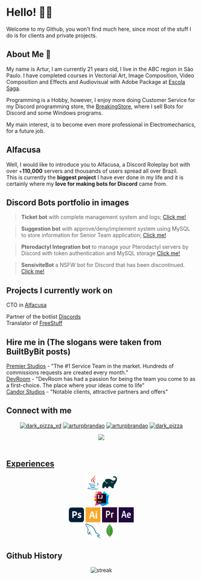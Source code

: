 # Hello! 👋🏻
Welcome to my Github, you won't find much here, since most of the stuff I do is for clients and private projects.

## About Me 👦
My name is Artur, I am currently 21 years old, I live in the ABC region in São Paulo. I have completed courses in Vectorial Art, Image Composition, Video Composition and Effects and Audiovisual with Adobe Package at [Escola Saga](https://www.saga.com.br/).

Programming is a Hobby, however, I enjoy more doing Customer Service for my Discord programming store, the [BreakingStore](https://github.com/BreakingStore), where I sell Bots for Discord and some Windows programs.

My main interest, is to become even more professional in Electromechanics, for a future job.

## Alfacusa
Well, I would like to introduce you to Alfacusa, a Discord Roleplay bot with over +**110,000** servers and thousands of users spread all over Brazil.<br/>
This is currently the **biggest project** I have ever done in my life and it is certainly where my **love for making bots for Discord** came from.

## Discord Bots portfolio in images
>  **Ticket bot** with complete management system and logs; [Click me!](https://imgur.com/a/6XNXRuM)

> **Suggestion bot** with approve/deny/implement system using MySQL to store information for Senior Team application; [Click me!](https://github.com/DarkPizza/suggestion-bot)<br/>

> **Pterodactyl Integration bot** to manage your Pterodactyl servers by Discord with token authentication and MySQL storage [Click me!](https://youtu.be/1mJ9wP5L3DA)<br/>

> **SensiviteBot** a NSFW bot for Discord that has been discontinued. [Click me!](https://discords.com/bots/bot/687100809493741651)<br/>

## Projects I currently work on
CTO in [Alfacusa](https://alfabot.website/en)<br/>

Partner of the botlist [Discords](https://discords.com/bots/)<br/>
Translator of [FreeStuff](https://freestuffbot.xyz/team)<br/>

## Hire me in (The slogans were taken from BuiltByBit posts)

[Premier Studios](https://discord.gg/premierstudios) - "The #1 Service Team in the market. Hundreds of commissions requests are created every month."<br/>
[DevRoom](https://discord.gg/devroom) - "DevRoom has had a passion for being the team you come to as a first-choice. The place where your ideas come to life"<br/>
[Candor Studios](https://discord.gg/candorstudios) - "Notable clients, attractive partners and offers"

## Connect with me
<p align="center">
<a href="https://twitter.com/dark_pizza_xd" target="blank"><img align="center" src="https://raw.githubusercontent.com/rahuldkjain/github-profile-readme-generator/master/src/images/icons/Social/twitter.svg" alt="dark_pizza_xd" height="30" width="40" /></a>
<a href="https://linkedin.com/in/arturpbrandao" target="blank"><img align="center" src="https://raw.githubusercontent.com/rahuldkjain/github-profile-readme-generator/master/src/images/icons/Social/linked-in-alt.svg" alt="arturpbrandao" height="30" width="40" /></a>
<a href="https://instagram.com/arturpbrandao" target="blank"><img align="center" src="https://raw.githubusercontent.com/rahuldkjain/github-profile-readme-generator/master/src/images/icons/Social/instagram.svg" alt="arturpbrandao" height="30" width="40" /></a>
<a href="https://www.youtube.com/c/dark_pizza" target="blank"><img align="center" src="https://raw.githubusercontent.com/rahuldkjain/github-profile-readme-generator/master/src/images/icons/Social/youtube.svg" alt="dark_pizza" height="30" width="40" /></a>
<p align="center">
<a href="https://discord.com/users/561264957921034240">
  <img src="https://lanyard.cnrad.dev/api/561264957921034240?idleMessage=Eu%20n%C3%A3o%20estou%20fazendo%20nada%20no%20momento!"> <br/><br/>
</p> 
</p>

## Experiences
<p align="center">
<a href="https://docs.oracle.com/en/java/" target="blank"><img alt="Java" width="40px" src="https://raw.githubusercontent.com/devicons/devicon/master/icons/java/java-original.svg"></a>
<a href="https://gradle.org/" target="blank"><img alt="Gradle" width="40px" src="https://raw.githubusercontent.com/devicons/devicon/master/icons/gradle/gradle-plain.svg"></a> <br/>
<a href="https://www.jetbrains.com/idea/" target="blank"><img alt="IntelliJ" width="40px" src="https://raw.githubusercontent.com/yuhtin/yuhtin/master/icons/intellij.png"></a><br/>
<a href="https://www.adobe.com/products/photoshop.html" target="blank"><img alt="Adobe Photoshop" width="40px" src="https://github.com/devicons/devicon/blob/master/icons/photoshop/photoshop-plain.svg"></a>
<a href="https://www.adobe.com/products/illustrator.html" target="blank"><img alt="Adobe Illustrator" width="40px" src="https://github.com/devicons/devicon/blob/master/icons/illustrator/illustrator-plain.svg"></a>
<a href="https://www.adobe.com/products/premiere.html" target="blank"><img alt="Adobe Premiere Pro" width="40px" src="https://github.com/devicons/devicon/blob/master/icons/premierepro/premierepro-plain.svg"></a>
<a href="https://www.adobe.com/products/aftereffects.html" target="blank"><img alt="Adobe After Effects" width="40px" src="https://github.com/devicons/devicon/blob/master/icons/aftereffects/aftereffects-plain.svg"></a><br/>
<a href="https://dev.mysql.com/" target="blank"><img alt="MySQL" width="40px" src="https://raw.githubusercontent.com/devicons/devicon/master/icons/mysql/mysql-original.svg"></a>
<a href="https://www.mongodb.com/" target="blank"><img alt="MongoDB" width="40px" src="https://raw.githubusercontent.com/devicons/devicon/master/icons/mongodb/mongodb-original.svg"></a><br/>
</p>  




## Github History
<p align="center">
  <img height"100em" src="https://github-readme-streak-stats.herokuapp.com?user=DarKPizza&theme=dark&locale=pt-br)](https://git.io/streak-stats" alt="streak"><br/>
</p>  
